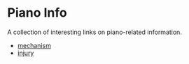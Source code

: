 # Piano Info
A collection of interesting links on piano-related information.

* [mechanism](mechanism.md)
* [injury](injury.md)
